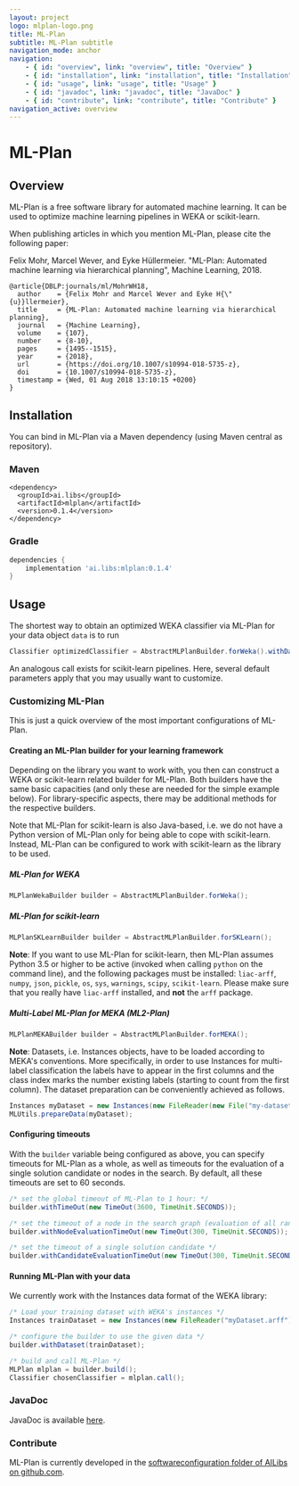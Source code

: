 ```yaml
---
layout: project
logo: mlplan-logo.png
title: ML-Plan
subtitle: ML-Plan subtitle
navigation_mode: anchor
navigation:
    - { id: "overview", link: "overview", title: "Overview" }
    - { id: "installation", link: "installation", title: "Installation" }
    - { id: "usage", link: "usage", title: "Usage" }
    - { id: "javadoc", link: "javadoc", title: "JavaDoc" }
    - { id: "contribute", link: "contribute", title: "Contribute" }
navigation_active: overview
---
```

# ML-Plan
## Overview
ML-Plan is a free software library for automated machine learning.
It can be used to optimize machine learning pipelines in WEKA or scikit-learn.

When publishing articles in which you mention ML-Plan, please cite the following paper:

Felix Mohr, Marcel Wever, and Eyke Hüllermeier. "ML-Plan: Automated machine learning via hierarchical planning", Machine Learning, 2018.

```
@article{DBLP:journals/ml/MohrWH18,
  author    = {Felix Mohr and Marcel Wever and Eyke H{\"{u}}llermeier},
  title     = {ML-Plan: Automated machine learning via hierarchical planning},
  journal   = {Machine Learning},
  volume    = {107},
  number    = {8-10},
  pages     = {1495--1515},
  year      = {2018},
  url       = {https://doi.org/10.1007/s10994-018-5735-z},
  doi       = {10.1007/s10994-018-5735-z},
  timestamp = {Wed, 01 Aug 2018 13:10:15 +0200}
}
```

## Installation
You can bind in ML-Plan via a Maven dependency (using Maven central as repository).
### Maven
```
<dependency>
  <groupId>ai.libs</groupId>
  <artifactId>mlplan</artifactId>
  <version>0.1.4</version>
</dependency>
```

### Gradle 
```gradle
dependencies {
    implementation 'ai.libs:mlplan:0.1.4'
}
```

## Usage
The shortest way to obtain an optimized WEKA classifier via ML-Plan for your data object `data` is to run
```java
Classifier optimizedClassifier = AbstractMLPlanBuilder.forWeka().withDataset(data).build().call();
```
An analogous call exists for scikit-learn pipelines.
Here, several default parameters apply that you may usually want to customize.

### Customizing ML-Plan
This is just a quick overview of the most important configurations of ML-Plan.

#### Creating an ML-Plan builder for your learning framework
Depending on the library you want to work with, you then can construct a WEKA or scikit-learn related builder for ML-Plan.
Both builders have the same basic capacities (and only these are needed for the simple example below).
For library-specific aspects, there may be additional methods for the respective builders.


Note that ML-Plan for scikit-learn is also Java-based, i.e. we do not have a Python version of ML-Plan only for being able to cope with scikit-learn. Instead, ML-Plan can be configured to work with scikit-learn as the library to be used.

##### ML-Plan for WEKA
```java
MLPlanWekaBuilder builder = AbstractMLPlanBuilder.forWeka();
```

##### ML-Plan for scikit-learn
```java
MLPlanSKLearnBuilder builder = AbstractMLPlanBuilder.forSKLearn();
```

**Note**: If you want to use ML-Plan for scikit-learn, then ML-Plan assumes Python 3.5 or higher to be active (invoked when calling `python` on the command line), and the following packages must be installed:
`liac-arff`,
`numpy`, 
`json`,
`pickle`,
`os`,
`sys`,
`warnings`,
`scipy`,
`scikit-learn`.
Please make sure that you really have `liac-arff` installed, and **not** the `arff` package.

##### Multi-Label ML-Plan for MEKA (ML2-Plan)
```java
MLPlanMEKABuilder builder = AbstractMLPlanBuilder.forMEKA();
```

**Note**: Datasets, i.e. Instances objects, have to be loaded according to MEKA's conventions. More specifically, in order to use Instances for multi-label classification the labels have to appear in the first columns and the class index marks the number existing labels (starting to count from the first column). The dataset preparation can be conveniently achieved as follows.

```java
Instances myDataset = new Instances(new FileReader(new File("my-dataset-file.arff")));
MLUtils.prepareData(myDataset);
```

#### Configuring timeouts
With the `builder` variable being configured as above, you can specify timeouts for ML-Plan as a whole, as well as timeouts for the evaluation of a single solution candidate or nodes in the search.
By default, all these timeouts are set to 60 seconds.
```java
/* set the global timeout of ML-Plan to 1 hour: */
builder.withTimeOut(new TimeOut(3600, TimeUnit.SECONDS));

/* set the timeout of a node in the search graph (evaluation of all random completions of a node): */
builder.withNodeEvaluationTimeOut(new TimeOut(300, TimeUnit.SECONDS));

/* set the timeout of a single solution candidate */
builder.withCandidateEvaluationTimeOut(new TimeOut(300, TimeUnit.SECONDS));
```

#### Running ML-Plan with your data
We currently work with the Instances data format of the WEKA library:
```java
/* Load your training dataset with WEKA's instances */
Instances trainDataset = new Instances(new FileReader("myDataset.arff"));

/* configure the builder to use the given data */
builder.withDataset(trainDataset);

/* build and call ML-Plan */
MLPlan mlplan = builder.build();
Classifier chosenClassifier = mlplan.call();
```

### JavaDoc
JavaDoc is available [here](https://javadoc.io/doc/ai.libs/mlplan/).

### Contribute
ML-Plan is currently developed in the [softwareconfiguration folder of AILibs on github.com](https://github.com/fmohr/AILibs/tree/master/softwareconfiguration/mlplan).